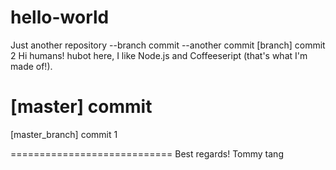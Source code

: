 # hello-world
Just another repository
--branch commit --another commit
[branch] commit 2
Hi humans!
hubot here, I like Node.js and Coffeeseript (that's what I'm made of!).

[master] commit
============================
[master_branch] commit 1

============================
Best regards!
Tommy tang
